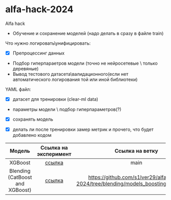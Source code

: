 # alfa-hack-2024
Alfa hack


- Обучение и сохранение моделей (надо делать в сразу в файле train)

Что нужно логировать\унифицировать:
- [x] Препроцессинг данных
- Подбор гиперпараетров модели (точно не нейросетевые \ только деревяные)
- Вывод тестового датасета\валидационного(если нет автоматического логирования той или иной библиотеки)

YAML файл:
- [x] датасет для тренировки (clear-ml data)
- параметры модели \ подбор гиперпараметров(?)
- [x] сохранять модель
- [x] делать ли после тренировки замер метрик и прочего, что будет добавлено кодом


| Модель | Ссылка на эксперимент | Ссылка на ветку | Score (auc-roc) |
|:------:|:---------------------:|:---------------:|:---------------:|
|XGBoost|[ссылка](https://app.clear.ml/projects/d9a3d27351d942639a3a8a5fcd336006/experiments/9acbf0f2089b4593963b027dadf5fc46/hyper-params/configuration/OmegaConf?columns=selected&columns=name&columns=tags&columns=status&columns=project.name&columns=users&columns=started&columns=last_update&columns=type&columns=last_iteration&columns=parent.name&order=-last_update&filter=)| main | 85.335962402764 |
|Blending (CatBoost and XGBoost)|[ссылка](https://app.clear.ml/projects/d9a3d27351d942639a3a8a5fcd336006/experiments/dac20a0966014dbc89c668f21a36657f/artifacts/other/submission/output?columns=selected&columns=name&columns=tags&columns=status&columns=project.name&columns=users&columns=started&columns=last_update&columns=type&columns=last_iteration&columns=parent.name&order=-last_update&filter=)|https://github.com/s1lver29/alfa-hack-2024/tree/blending/models_boosting_and_classic|85.551183484478|